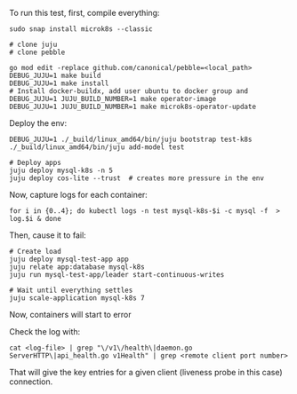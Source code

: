 To run this test, first, compile everything:

```
sudo snap install microk8s --classic

# clone juju
# clone pebble

go mod edit -replace github.com/canonical/pebble=<local_path>
DEBUG_JUJU=1 make build
DEBUG_JUJU=1 make install
# Install docker-buildx, add user ubuntu to docker group and 
DEBUG_JUJU=1 JUJU_BUILD_NUMBER=1 make operator-image
DEBUG_JUJU=1 JUJU_BUILD_NUMBER=1 make microk8s-operator-update
```

Deploy the env:
```
DEBUG_JUJU=1 ./_build/linux_amd64/bin/juju bootstrap test-k8s
./_build/linux_amd64/bin/juju add-model test

# Deploy apps
juju deploy mysql-k8s -n 5
juju deploy cos-lite --trust  # creates more pressure in the env
```

Now, capture logs for each container:

```
for i in {0..4}; do kubectl logs -n test mysql-k8s-$i -c mysql -f  > log.$i & done
```

Then, cause it to fail:
```
# Create load
juju deploy mysql-test-app app
juju relate app:database mysql-k8s
juju run mysql-test-app/leader start-continuous-writes

# Wait until everything settles
juju scale-application mysql-k8s 7
```

Now, containers will start to error

Check the log with:
```
cat <log-file> | grep "\/v1\/health\|daemon.go ServerHTTP\|api_health.go v1Health" | grep <remote client port number>
```

That will give the key entries for a given client (liveness probe in this case) connection.
